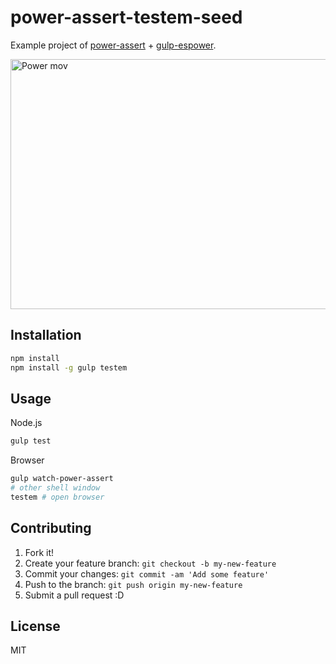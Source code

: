 # power-assert-testem-seed

Example project of [power-assert](https://github.com/twada/power-assert "power-assert") + [gulp-espower](https://github.com/twada/gulp-espower "gulp-espower").

<img src="http://efcl.info/wp-content/uploads/2014/04/power-.mov.gif" alt="Power mov" title="power-.mov.gif" border="0" width="600" height="400" />

## Installation

``` sh
npm install
npm install -g gulp testem
```

## Usage

Node.js

``` sh
gulp test
```

Browser

``` sh
gulp watch-power-assert
# other shell window
testem # open browser
```

## Contributing

1. Fork it!
2. Create your feature branch: `git checkout -b my-new-feature`
3. Commit your changes: `git commit -am 'Add some feature'`
4. Push to the branch: `git push origin my-new-feature`
5. Submit a pull request :D

## License

MIT
